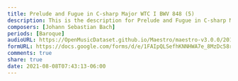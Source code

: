 ```yaml
---
title: Prelude and Fugue in C-sharp Major WTC I BWV 848 (5)
description: This is the description for Prelude and Fugue in C-sharp Major WTC I BWV 848 by Johann Sebastian Bach
composers: [Johann Sebastian Bach]
periods: [Baroque]
audioURL: https://OpenMusicDataset.github.io/Maestro/maestro-v3.0.0/2017/MIDI-Unprocessed_059_PIANO059_MID--AUDIO-split_07-07-17_Piano-e_2-03_wav--1.midi
formURL: https://docs.google.com/forms/d/e/1FAIpQLSefhKNNHWA7e_8MzDc58r1KOrKyaXz2Doa5e2U0OsWpCxkUbA/viewform
comments: true
share: true
date: 2021-08-08T07:43:13-06:00
---
```

